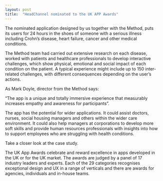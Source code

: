 ```yaml
---
layout: post
title:  "HeadChannel nominated to the UK APP Awards"
---
```

The nominated application designed by us together with the Method, puts its users for 24 hours in the shoes of someone with a serious illness including Crohn’s disease, heart failure, cancer and other medical conditions.

The Method team had carried out extensive research on each disease, worked with patients and healthcare professionals to develop interactive challenges, which show physical, emotional and social impact of each condition on the patient. A typical experience might include up to 150 inter-related challenges, with different consequences depending on the user’s actions.

As Mark Doyle, director from the Method says:

“The app is a unique and totally immersive experience that measurably increases empathy and awareness for participants”.

The app has the potential for wider applications. It could assist doctors, nurses, social housing managers and others within the wider care environment. It could also help managers at corporations to develop more soft skills and provide human resources professionals with insights into how to support employees who are struggling with health conditions.

Take a closer look at the case study.

The UK App Awards celebrate and reward excellence in apps developed in the UK or for the UK market. The awards are judged by a panel of 17 industry leaders and experts. Each of the 29 categories recognises exceptional design and UX in a range of verticals and there are awards for agencies, individuals and in-house teams.
